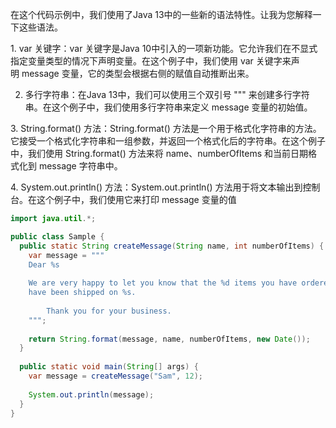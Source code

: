 在这个代码示例中，我们使用了Java 13中的一些新的语法特性。让我为您解释一下这些语法。  
  
1. var 关键字：var 关键字是Java 10中引入的一项新功能。它允许我们在不显式指定变量类型的情况下声明变量。在这个例子中，我们使用 var 关键字来声明 message 变量，它的类型会根据右侧的赋值自动推断出来。  
  
2. 多行字符串：在Java 13中，我们可以使用三个双引号 """ 来创建多行字符串。在这个例子中，我们使用多行字符串来定义 message 变量的初始值。  
  
3. String.format() 方法：String.format() 方法是一个用于格式化字符串的方法。它接受一个格式化字符串和一组参数，并返回一个格式化后的字符串。在这个例子中，我们使用 String.format() 方法来将 name、numberOfItems 和当前日期格式化到 message 字符串中。  
  
4. System.out.println() 方法：System.out.println() 方法用于将文本输出到控制台。在这个例子中，我们使用它来打印 message 变量的值

```java
import java.util.*;

public class Sample {  
  public static String createMessage(String name, int numberOfItems) {
    var message = """
    Dear %s
    
    We are very happy to let you know that the %d items you have ordered
    have been shipped on %s.
    
        Thank you for your business.
    """;
    
    return String.format(message, name, numberOfItems, new Date());
  }
  
  public static void main(String[] args) {
    var message = createMessage("Sam", 12);
    
    System.out.println(message);  
  }
}
```